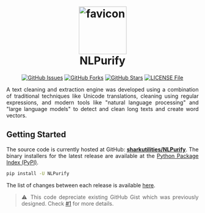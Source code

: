 <h1 align = "center">
  <img alt = "favicon" src = "https://cdn-icons-png.flaticon.com/512/10306/10306116.png" height = 125px><br>
  NLPurify
</h1>

<div align = "center">

[![GitHub Issues](https://img.shields.io/github/issues/sharkutilities/NLPurify?style=plastic)](https://github.com/sharkutilities/NLPurify/issues)
[![GitHub Forks](https://img.shields.io/github/forks/sharkutilities/NLPurify?style=plastic)](https://github.com/sharkutilities/NLPurify/network)
[![GitHub Stars](https://img.shields.io/github/stars/sharkutilities/NLPurify?style=plastic)](https://github.com/sharkutilities/NLPurify/stargazers)
[![LICENSE File](https://img.shields.io/github/license/sharkutilities/NLPurify?style=plastic)](https://github.com/sharkutilities/NLPurify/blob/master/LICENSE)

</div>

<div align = "justify">

A text cleaning and extraction engine was developed using a combination of traditional techniques like Unicode translations,
cleaning using regular expressions, and modern tools like "natural language processing" and "large language models" to
detect and clean long texts and create word vectors.

## Getting Started

The source code is currently hosted at GitHub: [**sharkutilities/NLPurify**](https://github.com/sharkutilities/NLPurify).
The binary installers for the latest release are available at the [Python Package Index (PyPI)](https://pypi.org/project/NLPurify/).

```bash
pip install -U NLPurify
```

The list of changes between each release is available [here](./CHANGELOG.md).

> ⚠️ This code depreciate existing GitHub Gist which was previously designed.
> Check [#1](https://github.com/sharkutilities/NLPurify/issues/1) for more details.

</div>
